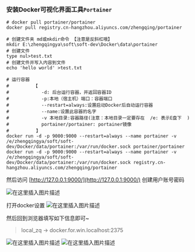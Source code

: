 ### 安装Docker可视化界面工具`Portainer`

```shell
# docker pull portainer/portainer
docker pull registry.cn-hangzhou.aliyuncs.com/zhengqing/portainer

# 创建文件夹 md或mkdir命令 【注意是反斜杠哦】
mkdir E:\zhengqingya\soft\soft-dev\Docker\data\portainer
# 创建文件
type nul>test.txt
# 创建文件并写入内容到文件
echo 'hello world' >test.txt

# 运行容器 
#         【 
#            -d: 后台运行容器，并返回容器ID
#            -p:本地（宿主机）端口：容器端口
#            --restart=always:设置启动Docker后自动运行容器     
#            --name:设置此容器的名字  
#            -v 本地目录:容器路径(注意：本地目录一定要存在  /e: 表示E盘下  ) 
#            portainer/portainer: portainer镜像
#          】
docker run -d -p 9000:9000 --restart=always --name portainer -v /e/zhengqingya/soft/soft-dev/Docker/data/portainer:/var/run/docker.sock portainer/portainer
docker run -d -p 9000:9000 --restart=always --name portainer -v /e/zhengqingya/soft/soft-dev/Docker/data/portainer:/var/run/docker.sock registry.cn-hangzhou.aliyuncs.com/zhengqing/portainer
```

然后访问 [http://127.0.0.1:9000/](http://127.0.0.1:9000/) 创建用户账号密码

![在这里插入图片描述](https://img-blog.csdnimg.cn/20191208150557715.png?x-oss-process=image/watermark,type_ZmFuZ3poZW5naGVpdGk,shadow_10,text_aHR0cHM6Ly96aGVuZ3FpbmcuYmxvZy5jc2RuLm5ldA==,size_16,color_FFFFFF,t_70)

打开docker设置
![在这里插入图片描述](https://img-blog.csdnimg.cn/20191208150723677.png?x-oss-process=image/watermark,type_ZmFuZ3poZW5naGVpdGk,shadow_10,text_aHR0cHM6Ly96aGVuZ3FpbmcuYmxvZy5jc2RuLm5ldA==,size_16,color_FFFFFF,t_70)

然后回到浏览器填写如下信息即可~
> local_zq ->  docker.for.win.localhost:2375

![在这里插入图片描述](https://img-blog.csdnimg.cn/20191208151003133.png?x-oss-process=image/watermark,type_ZmFuZ3poZW5naGVpdGk,shadow_10,text_aHR0cHM6Ly96aGVuZ3FpbmcuYmxvZy5jc2RuLm5ldA==,size_16,color_FFFFFF,t_70)
![在这里插入图片描述](https://img-blog.csdnimg.cn/20191208151031150.png?x-oss-process=image/watermark,type_ZmFuZ3poZW5naGVpdGk,shadow_10,text_aHR0cHM6Ly96aGVuZ3FpbmcuYmxvZy5jc2RuLm5ldA==,size_16,color_FFFFFF,t_70)
